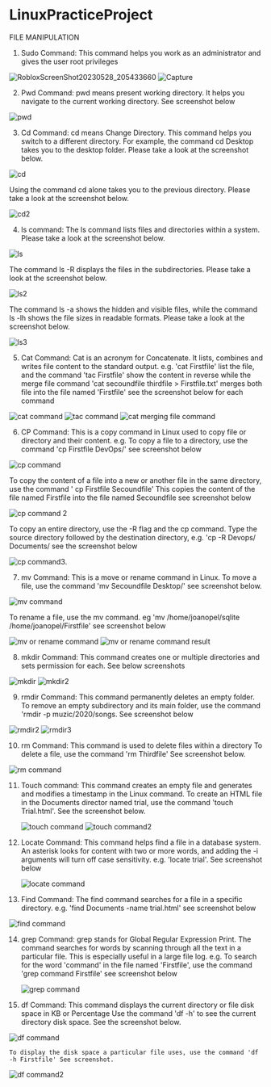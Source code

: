 # LinuxPracticeProject

FILE MANIPULATION

1. Sudo Command: This command helps you work as an administrator and gives the user root privileges

![RobloxScreenShot20230528_205433660](https://github.com/Nsidibeopel/LinuxPracticeProject/assets/143354400/07475c25-8746-4773-b2eb-9b714bd374d7)
![Capture](https://github.com/Nsidibeopel/LinuxPracticeProject/assets/143354400/2aa9ec7e-d4da-42d4-843a-a0af20f849de)

2. Pwd Command: pwd means present working directory. It helps you navigate to the current working directory. See screenshot below

![pwd](https://github.com/Nsidibeopel/LinuxPracticeProject/assets/143354400/05406b65-1449-414c-9ac5-298c1cf343b6)

3. Cd Command: cd means Change Directory. This command helps you switch to a different directory. For example, the command cd Desktop takes you to the desktop folder. Please take a look at the screenshot below.

![cd](https://github.com/Nsidibeopel/LinuxPracticeProject/assets/143354400/8b0c53d0-f5c7-4b47-808a-33eac40bbb71)

Using the command cd alone takes you to the previous directory. Please take a look at the screenshot below.

![cd2](https://github.com/Nsidibeopel/LinuxPracticeProject/assets/143354400/de115e19-dd5b-4a68-a3af-f31d3054676e)

4. ls command: The ls command lists files and directories within a system. Please take a look at the screenshot below.

![ls](https://github.com/Nsidibeopel/LinuxPracticeProject/assets/143354400/f4dfe779-e56b-4ca1-a700-57e4c1692487)

The command ls -R displays the files in the subdirectories. Please take a look at the screenshot below.

![ls2](https://github.com/Nsidibeopel/LinuxPracticeProject/assets/143354400/8b13d8ac-6a4b-4ef2-8a44-86b4b4b9384e)

The command ls -a shows the hidden and visible files, while the command ls -lh shows the file sizes in readable formats. Please take a look at the screenshot below.

![ls3](https://github.com/Nsidibeopel/LinuxPracticeProject/assets/143354400/15f00fbf-dce0-43d8-a376-4a8d62b30478)


5. Cat Command: Cat is an acronym for Concatenate. It lists, combines and writes file content to the standard output. e.g. 'cat Firstfile' list the file, and the command 'tac Firstfile' show the content in reverse while the merge file command 'cat secoundfile thirdfile > Firstfile.txt' merges both file into the file named 'Firstfile'  see the screenshot below for each command

![cat command](https://github.com/Nsidibeopel/LinuxPracticeProject/assets/143354400/20c231e4-8df2-46ae-abc7-6cb8865788eb)
![tac command](https://github.com/Nsidibeopel/LinuxPracticeProject/assets/143354400/8dad90dc-3706-42fd-9463-3370eba113e0)
![cat merging file command](https://github.com/Nsidibeopel/LinuxPracticeProject/assets/143354400/215f94f8-6422-401f-8a12-e128a4f03b75)

6. CP Command: This is a copy command in Linux used to copy file or directory and their content. e.g. 
To copy a file to a directory, use the command 'cp Firstfile DevOps/'  see screenshot below

![cp command](https://github.com/Nsidibeopel/LinuxPracticeProject/assets/143354400/bf000fa8-a727-4e1c-ab64-078914a3350d)

To copy the content of a file into a new or another file in the same directory, use the command ' cp Firstfile Secoundfile' This copies the content of the file named Firstfile into the file named Secoundfile see screenshot below

![cp command 2](https://github.com/Nsidibeopel/LinuxPracticeProject/assets/143354400/f3a24d88-4f75-4653-ab07-28948541ec76)

To copy an entire directory, use the -R flag and the cp command. Type the source directory followed by the destination directory, e.g. 'cp -R Devops/ Documents/ see the screenshot below

![cp command3](https://github.com/Nsidibeopel/LinuxPracticeProject/assets/143354400/d69fa8d7-0706-4077-b3e5-a58af0210921).

7. mv Command: This is a move or rename command in Linux. 
To move a file, use the command 'mv Secoundfile Desktop/' see screenshot below.

![mv command](https://github.com/Nsidibeopel/LinuxPracticeProject/assets/143354400/ab6145a2-3008-4087-b691-ef13f6d141f3)

To rename a file, use the mv command. eg 'mv /home/joanopel/sqlite /home/joanopel/Firstfile' see screenshot below

![mv  or rename command](https://github.com/Nsidibeopel/LinuxPracticeProject/assets/143354400/8fa70113-b229-4f06-8841-9a8b3b0e0f39)
![mv  or rename command result](https://github.com/Nsidibeopel/LinuxPracticeProject/assets/143354400/802bb5e6-eef5-4f73-90e5-8b9dd9a74ce2)

8. mkdir Command: This command creates one or multiple directories and sets permission for each. See below screenshots

![mkdir](https://github.com/Nsidibeopel/LinuxPracticeProject/assets/143354400/c27739b6-425b-43f2-9327-7c1c3a6c1550)
![mkdir2](https://github.com/Nsidibeopel/LinuxPracticeProject/assets/143354400/a3d3e508-5d36-44f3-8316-4ed9878ad9f9)

9. rmdir Command: This command permanently deletes an empty folder. 
To remove an empty subdirectory and its main folder, use the command 'rmdir -p muzic/2020/songs. See screenshot below

![rmdir2](https://github.com/Nsidibeopel/LinuxPracticeProject/assets/143354400/a135ba28-6941-4e87-9a54-9942cc2a3119)
![rmdir3](https://github.com/Nsidibeopel/LinuxPracticeProject/assets/143354400/d126c463-2a8c-4703-9efb-e4421ae241e1)

10. rm Command: This command is used to delete files within a directory
To delete a file, use the command 'rm Thirdfile' See screenshot below.

![rm command](https://github.com/Nsidibeopel/LinuxPracticeProject/assets/143354400/1b10e4fe-14f2-4447-8643-5b9f6dfb5342)

11. Touch command: This command creates an empty file and generates and modifies a timestamp in the Linux command.
    To create an HTML file in the Documents director named trial, use the command 'touch Trial.html'. See the screenshot below.

    ![touch command](https://github.com/Nsidibeopel/LinuxPracticeProject/assets/143354400/95a1eff1-bc57-4f63-bcbb-195449a7780f)
![touch command2](https://github.com/Nsidibeopel/LinuxPracticeProject/assets/143354400/1d3c3faf-90a5-44a8-8735-c1eff13e11b9)

12. Locate Command: This command helps find a file in a database system.
    An asterisk looks for content with two or more words, and adding the -i arguments will turn off case sensitivity. e.g. 'locate trial'. See screenshot below

    ![locate command](https://github.com/Nsidibeopel/LinuxPracticeProject/assets/143354400/dd1991fb-81f1-413c-80fd-01f2cf10c680)

13. Find Command: The find command searches for a file in a specific directory. e.g. 'find Documents -name trial.html' see screenshot below

   ![find command](https://github.com/Nsidibeopel/LinuxPracticeProject/assets/143354400/55c8a801-630d-40b0-89f9-e89be2c40506)

14. grep Command: grep stands for Global Regular Expression Print. The command searches for words by scanning through all the text in a particular file. This is especially 
    useful in a large file log. e.g. To search for the word 'command' in the file named 'Firstfile', use the command 'grep command Firstfile' see screenshot below

    ![grep command](https://github.com/Nsidibeopel/LinuxPracticeProject/assets/143354400/154affd3-7cab-404f-9cac-849db4fda080)

15. df Command: This command displays the current directory or file disk space in KB or Percentage
    Use the command 'df -h' to see the current directory disk space. See the screenshot below.

![df command](https://github.com/Nsidibeopel/LinuxPracticeProject/assets/143354400/ac42c8b7-2033-4b5a-bf5e-1a21bca69ea7)

    To display the disk space a particular file uses, use the command 'df -h Firstfile' See screenshot.

 ![df command2](https://github.com/Nsidibeopel/LinuxPracticeProject/assets/143354400/c88ce743-f905-48f9-af5c-4b47ce83ed76)
   
    


    
